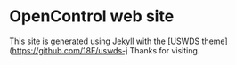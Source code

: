 # OpenControl web site

This site is generated using [Jekyll](https://jekyllrb.com) with the [USWDS theme](https://github.com/18F/uswds-j
Thanks for visiting.
